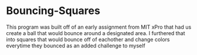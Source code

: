 # Bouncing-Squares

This program was built off of an early assignment from MIT xPro that had us create a ball that would bounce around a designated area. I furthered that into squares that would bounce off of eachother and change colors everytime they bounced as an added challenge to myself
